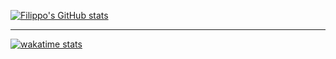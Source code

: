 [![Filippo's GitHub stats](https://github-readme-stats.vercel.app/api?username=filippofracascia&show_icons=true&theme=radical)](https://github.com/anuraghazra/github-readme-stats)

***

[![wakatime stats](https://github-readme-stats.vercel.app/api/wakatime?username=filippo99)](https://github.com/anuraghazra/github-readme-stats)
